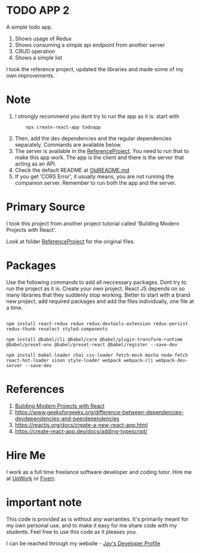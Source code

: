 # TODO APP 2

A simple todo app.

1. Shows usage of Redux
1. Shows consuming a simple api endpoint from another server
1. CRUD operation
1. Shows a simple list

I took the reference project, updated the libraries and made some of my own improvements.

# Note

1. I strongly recommend you dont try to run the app as it is. start with
   ```
       npx create-react-app todoapp
   ```
1. Then, add the dev dependencies and the regular dependencies separately. Commands are available below.
1. The server is available in the [ReferenceProject](ReferenceProject). You need to run that to make this app work. The app is the client and there is the server that acting as an API.
1. Check the default README at [OldREADME.md](OldREADME.md)
1. If you get 'CORS Error', it usually means, you are not running the companion server. Remember to run both the app and the server.

# Primary Source

I took this project from another project tutorial called 'Building Modern Projects with React'.

Look at folder [ReferenceProject](ReferenceProject) for the original files.

# Packages

Use the following commands to add all neccessary packages. Dont try to run the project as it is. Create your own project. React JS depends on so many libraries that they suddenly stop working. Better to start with a brand new project, add required packages and add the files individually, one file at a time.

```

npm install react-redux redux redux-devtools-extension redux-persist redux-thunk reselect styled-components

npm install @babel/cli @babel/core @babel/plugin-transform-runtime @babel/preset-env @babel/preset-react @babel/register --save-dev

npm install babel-loader chai css-loader fetch-mock mocha node-fetch react-hot-loader sinon style-loader webpack webpack-cli webpack-dev-server --save-dev

```

# References

1. [Building Modern Projects with React](https://www.linkedin.com/learning-login/share?account=116831794&forceAccount=false&redirect=https%3A%2F%2Fwww.linkedin.com%2Flearning%2Fbuilding-modern-projects-with-react%3Ftrk%3Dshare_ent_url%26shareId%3DxAosk67ISVmYUGe4OIl3BQ%253D%253D)
1. https://www.geeksforgeeks.org/difference-between-dependencies-devdependencies-and-peerdependencies
1. https://reactjs.org/docs/create-a-new-react-app.html
1. https://create-react-app.dev/docs/adding-typescript/

# Hire Me

I work as a full time freelance software developer and coding tutor. Hire me at [UpWork](https://www.upwork.com/fl/vijayasimhabr) or [Fiverr](https://www.fiverr.com/jay_codeguy).

# important note

This code is provided as is without any warranties. It's primarily meant for my own personal use, and to make it easy for me share code with my students. Feel free to use this code as it pleases you.

I can be reached through my website - [Jay's Developer Profile](https://jay-study-nildana.github.io/developerprofile)

